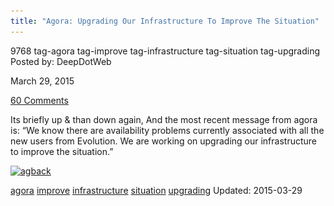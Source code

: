 ```yaml
---
title: "Agora: Upgrading Our Infrastructure To Improve The Situation"
---
```


9768 tag-agora tag-improve tag-infrastructure tag-situation tag-upgrading
Posted by: DeepDotWeb 

<span>March 29, 2015</span>

<span><a href="/2015/03/29/agora-upgrading-our-infrastructure-to-improve-the-situation/#comments">60 Comments</a></span>


<p>Its briefly up &amp; than down again, And the most recent message from agora is: &#8220;We know there are availability problems currently associated with all the new users from Evolution. We are working on upgrading our infrastructure to improve the situation.&#8221;</p>
<p><a href="/imgs/2015/03/agback.png"><img class="aligncenter size-full wp-image-9769" src="/imgs/2015/03/agback.png" alt="agback" width="1236" height="194" srcset="/imgs/2015/03/agback.png 1236w, /imgs/2015/03/agback-300x47.png 300w, /imgs/2015/03/agback-1024x161.png 1024w" sizes="(max-width: 1236px) 100vw, 1236px"/></a></p>
</div>
<a href="/tag/agora/" rel="tag">agora</a> <a href="/tag/improve/" rel="tag">improve</a> <a href="/tag/infrastructure/" rel="tag">infrastructure</a> <a href="/tag/situation/" rel="tag">situation</a> <a href="/tag/upgrading/" rel="tag">upgrading</a></span> 
Updated: 2015-03-29